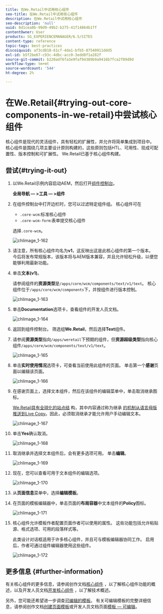 ```yaml
---
title: 在We.Retail中试用核心组件
seo-title: 在We.Retail中试用核心组件
description: 在We.Retail中试用核心组件
seo-description: 'null'
uuid: 8d1cea0b-99d9-49b2-b275-41f14864b1ff
contentOwner: User
products: SG_EXPERIENCEMANAGER/6.5/SITES
content-type: reference
topic-tags: best-practices
discoiquuid: af3cd818-61cf-4da1-bfb5-87540911ddd5
exl-id: b5f2be67-c93c-4dbc-acc0-3edd8f1a282f
source-git-commit: b220adf6fa3e9faf94389b9a9416b7fca2f89d9d
workflow-type: tm+mt
source-wordcount: '544'
ht-degree: 2%

---
```


# 在We.Retail{#trying-out-core-components-in-we-retail}中尝试核心组件

核心组件是现代的灵活组件，具有轻松的扩展性，并允许将简单集成到项目中。 核心组件是围绕几项主要设计原则构建的，这些原则包括HTL、可用性、现成可配置性、版本控制和可扩展性。 We.Retail已基于核心组件构建。

## 尝试{#trying-it-out}

1. 以We.Retail示例内容启动AEM，然后打开[组件控制台](/help/sites-authoring/default-components-console.md)。

   **全局导航 — >工具 — >组件**

1. 在组件控制台中打开边栏时，您可以过滤特定组件组。 核心组件可在

   * `.core-wcm`:标准核心组件
   * `.core-wcm-form`:表单提交核心组件

   选择`.core-wcm`。

   ![chlimage_1-162](assets/chlimage_1-162.png)

1. 请注意，所有核心组件均名为&#x200B;**v1**，这反映出这是此核心组件的第一个版本。 今后将发布常规版本，该版本将与AEM版本兼容，并且允许轻松升级，以便您能够利用最新功能。
1. 单击&#x200B;**文本(v1)**。

   请参阅组件的&#x200B;**资源类型**&#x200B;是`/apps/core/wcm/components/text/v1/text`。 核心组件位于`/apps/core/wcm/components`下，并按组件进行版本控制。

   ![chlimage_1-163](assets/chlimage_1-163.png)

1. 单击&#x200B;**Documentation**&#x200B;选项卡，查看组件的开发人员文档。

   ![chlimage_1-164](assets/chlimage_1-164.png)

1. 返回到组件控制台。 筛选组&#x200B;**We.Retail**，然后选择&#x200B;**Text**&#x200B;组件。
1. 请参阅&#x200B;**资源类型**&#x200B;指向`/apps/weretail`下预期的组件，但&#x200B;**资源超级类型**&#x200B;指向核心组件`/apps/core/wcm/components/text/v1/text`。

   ![chlimage_1-165](assets/chlimage_1-165.png)

1. 单击&#x200B;**实时使用情况**&#x200B;选项卡，可查看当前使用此组件的页面。 单击第一个&#x200B;**感谢**&#x200B;页面以编辑该页面。

   ![chlimage_1-166](assets/chlimage_1-166.png)

1. 在感谢页面上，选择文本组件，然后在该组件的编辑菜单中，单击取消继承图标。

   [We.Retail具有全球化的站点结](/help/sites-developing/we-retail-globalized-site-structure.md) 构，其中内容通过称为继承 [的机制从语言母版推送到Live Copy](/help/sites-administering/msm.md)。因此，必须取消继承才能允许用户手动编辑文本。

   ![chlimage_1-167](assets/chlimage_1-167.png)

1. 单击&#x200B;**Yes**&#x200B;确认取消。

   ![chlimage_1-168](assets/chlimage_1-168.png)

1. 取消继承并选择文本组件后，会有更多选项可用。 单击**编辑**。

   ![chlimage_1-169](assets/chlimage_1-169.png)

1. 现在，您可以查看可用于文本组件的编辑选项。

   ![chlimage_1-170](assets/chlimage_1-170.png)

1. 从&#x200B;**页面信息**&#x200B;菜单中，选择&#x200B;**编辑模板**。
1. 在页面的模板编辑器中，单击页面的&#x200B;**布局容器**&#x200B;中文本组件的&#x200B;**Policy**&#x200B;图标。

   ![chlimage_1-171](assets/chlimage_1-171.png)

1. 核心组件允许模板作者配置页面作者可以使用的属性。 这些功能包括允许粘贴源、格式选项、可用的段落样式等。

   此类设计对话框适用于许多核心组件，并且可与模板编辑器协同工作。 启用后，作者可通过组件编辑器使用这些组件。

   ![chlimage_1-172](assets/chlimage_1-172.png)

## 更多信息 {#further-information}

有关核心组件的更多信息，请参阅创作文档[核心组件](https://docs.adobe.com/content/help/zh-Hans/experience-manager-core-components/using/introduction.html) ，以了解核心组件功能的概述，以及开发人员文档[开发核心组件](https://helpx.adobe.com/experience-manager/core-components/using/developing.html) ，以了解技术概述。

另外，您可能还希望进一步调查[可编辑的模板](/help/sites-developing/we-retail-editable-templates.md)。 有关可编辑模板的完整详细信息，请参阅创作文档[创建页面模板](/help/sites-authoring/templates.md)或开发人员文档页面[模板 — 可编辑](/help/sites-developing/page-templates-editable.md)。
